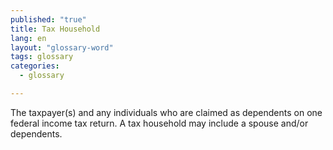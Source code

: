 ```yaml
---
published: "true"
title: Tax Household
lang: en
layout: "glossary-word"
tags: glossary
categories: 
  - glossary

---
```


The taxpayer(s) and any individuals who are claimed as dependents on one federal income tax return. A tax household may include a spouse and/or dependents.
